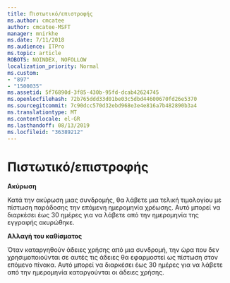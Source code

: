 ```yaml
---
title: Πιστωτικό/επιστροφής
ms.author: cmcatee
author: cmcatee-MSFT
manager: mnirkhe
ms.date: 7/11/2018
ms.audience: ITPro
ms.topic: article
ROBOTS: NOINDEX, NOFOLLOW
localization_priority: Normal
ms.custom:
- "897"
- "1500035"
ms.assetid: 5f76890d-3f85-430b-95fd-dcab42624745
ms.openlocfilehash: 72b765ddd33d01be03c5dbd44600670fd26e5370
ms.sourcegitcommit: 7c90dcc570d32ebd968e3e4e816a7b482890b3a4
ms.translationtype: MT
ms.contentlocale: el-GR
ms.lasthandoff: 08/13/2019
ms.locfileid: "36389212"
---
```

# <a name="creditrefund"></a>Πιστωτικό/επιστροφής

**Ακύρωση**
  
Κατά την ακύρωση μιας συνδρομής, θα λάβετε μια τελική τιμολογίου με πίστωση παράδοσης την επόμενη ημερομηνία χρέωσης. Αυτό μπορεί να διαρκέσει έως 30 ημέρες για να λάβετε από την ημερομηνία της εγγραφής ακυρώθηκε.
  
**Αλλαγή του καθίσματος**
  
Όταν καταργηθούν άδειες χρήσης από μια συνδρομή, την ώρα που δεν χρησιμοποιούνται σε αυτές τις άδειες θα εφαρμοστεί ως πίστωση στον επόμενο πίνακα. Αυτό μπορεί να διαρκέσει έως 30 ημέρες για να λάβετε από την ημερομηνία καταργούνται οι άδειες χρήσης.